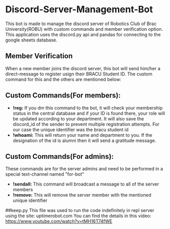 # Discord-Server-Management-Bot
This bot is made to manage the discord server of Robotics Club of Brac University(ROBU) with custom commands and member verification option. This application uses the discord.py api and pandas for connecting to the google sheets database.

## Member Verification
When a new member joins the discord server, this bot will send him/her a  direct-message to register usign their BRACU Student ID. The custom command for this and the others are mentioned below:  

## Custom Commands(For members): 
<ul>
  <li> <b>!reg<space><unique identifier>:</b> If you dm this command to the bot, it will check your membership status in the central database and if your ID is found there, your role will be updated according to your department. It will also save the discord_id of the sender to prevent multiple registration attempts. For our case the unique identifier was the bracu student id</li>
  <li> <b> !whoami<space><unique identifier>:</b> This will return your name and department to you. If the designation of the id is alumni then it will send a gratitude message.</li>
  
</ul>


## Custom Commands(For admins): 
These commands are for the server admins and need to be performed in a special text-channel named "for-bot"
<ul>
  <li> <b>!sendall<space><Any Message to broadcast>:</b> This command will broadcast a message to all of the server members</li>
  <li> <b>!remove<space><unique identifier>:</b> This will remove the server member with the mentioned unique identifier </li>
</ul>

##keep.py
This file was used to run the code indefinitely in repl server using the site: uptimerobot.com 
You can find the details in this video: https://www.youtube.com/watch?v=tMH16T74fWE
